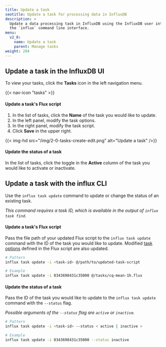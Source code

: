 ```yaml
---
title: Update a task
seotitle: Update a task for processing data in InfluxDB
description: >
  Update a data processing task in InfluxDB using the InfluxDB user interface or
  the `influx` command line interface.
menu:
  v2_0:
    name: Update a task
    parent: Manage tasks
weight: 204
---
```


## Update a task in the InfluxDB UI
To view your tasks, click the **Tasks** icon in the left navigation menu.

{{< nav-icon "tasks" >}}

#### Update a task's Flux script
1. In the list of tasks, click the **Name** of the task you would like to update.
2. In the left panel, modify the task options.
3. In the right panel, modify the task script.
4. Click **Save** in the upper right.

{{< img-hd src="/img/2-0-tasks-create-edit.png" alt="Update a task" />}}

#### Update the status of a task
In the list of tasks, click the toggle in the **Active** column of the task you
would like to activate or inactivate.


## Update a task with the influx CLI
Use the `influx task update` command to update or change the status of an existing task.

_This command requires a task ID, which is available in the output of `influx task find`._

#### Update a task's Flux script
Pass the file path of your updated Flux script to the `influx task update` command
with the ID of the task you would like to update.
Modified [task options](/v2.0/process-data/task-options) defined in the Flux
script are also updated.

```sh
# Pattern
influx task update -i <task-id> @/path/to/updated-task-script

# Example
influx task update -i 0343698431c35000 @/tasks/cq-mean-1h.flux
```

#### Update the status of a task
Pass the ID of the task you would like to update to the `influx task update`
command with the `--status` flag.

_Possible arguments of the `--status` flag are `active` or `inactive`._

```sh
# Pattern
influx task update -i <task-id> --status < active | inactive >

# Example
influx task update -i 0343698431c35000 --status inactive
```
